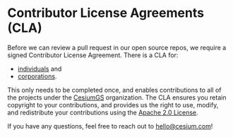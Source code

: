# Contributor License Agreements (CLA)

Before we can review a pull request in our open source repos, we require a signed Contributor License Agreement. There is a CLA for:

- [individuals](https://docs.google.com/forms/d/e/1FAIpQLScU-yvQdcdjCFHkNXwdNeEXx5Qhu45QXuWX_uF5qiLGFSEwlA/viewform) and
- [corporations](https://docs.google.com/forms/d/e/1FAIpQLSeYEaWlBl1tQEiegfHMuqnH9VxyfgXGyIw13C2sN7Fj3J3GVA/viewform).

This only needs to be completed once, and enables contributions to all of the projects under the [CesiumGS](https://github.com/CesiumGS) organization. The CLA ensures you retain copyright to your contributions, and provides us the right to use, modify, and redistribute your contributions using the [Apache 2.0 License](../LICENSE.md).

If you have any questions, feel free to reach out to [hello@cesium.com](mailto:hello@cesium)!
